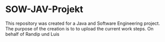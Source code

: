 # SOW-JAV-Projekt
This repository was created for a Java and Software Engineering project.
The purpose of the creation is to to upload the current work steps.
On behalf of Randip und Luis
